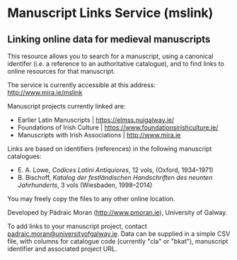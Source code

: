 # Manuscript Links Service (mslink)
## Linking online data for medieval manuscripts

This resource allows you to search for a manuscript, using a canonical identifer (i.e. a reference to an authoritative catalogue), and to find links to online resources for that manuscript.

The service is currently accessible at this address:
http://www.mira.ie/mslink

Manuscript projects currently linked are:

- Earlier Latin Manuscripts | https://elmss.nuigalway.ie/
- Foundations of Irish Culture | https://www.foundationsirishculture.ie/
- Manuscripts with Irish Associations | http://www.mira.ie

Links are based on identifiers (references) in the following manuscript catalogues:

- E. A. Lowe, _Codices Latini Antiquiores_, 12 vols, (Oxford, 1934–1971)
- B. Bischoff, _Katalog der festländischen Handschriften des neunten Jahrhunderts_, 3 vols (Wiesbaden, 1998–2014)

You may freely copy the files to any other online location.

Developed by Pádraic Moran (http://www.pmoran.ie), University of Galway. 

To add links to your manuscript project, contact padraic.moran@universityofgalway.ie. Data can be supplied in a simple CSV file, with columns for catalogue code (currently "cla" or "bkat"), manuscript identifier and associated project URL.






